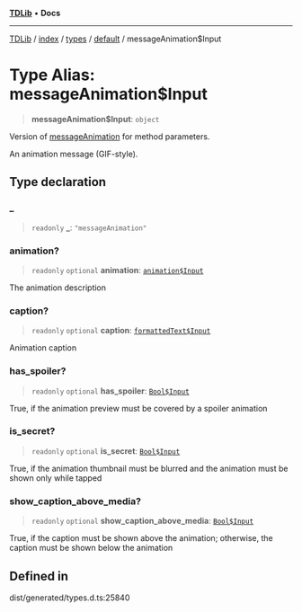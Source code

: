 [**TDLib**](../../../../../../README.md) • **Docs**

***

[TDLib](../../../../../../modules.md) / [index](../../../../../README.md) / [types](../../../README.md) / [default](../README.md) / messageAnimation$Input

# Type Alias: messageAnimation$Input

> **messageAnimation$Input**: `object`

Version of [messageAnimation](messageAnimation.md) for method parameters.

An animation message (GIF-style).

## Type declaration

### \_

> `readonly` **\_**: `"messageAnimation"`

### animation?

> `readonly` `optional` **animation**: [`animation$Input`](animation$Input-1.md)

The animation description

### caption?

> `readonly` `optional` **caption**: [`formattedText$Input`](formattedText$Input-1.md)

Animation caption

### has\_spoiler?

> `readonly` `optional` **has\_spoiler**: [`Bool$Input`](Bool$Input.md)

True, if the animation preview must be covered by a spoiler animation

### is\_secret?

> `readonly` `optional` **is\_secret**: [`Bool$Input`](Bool$Input.md)

True, if the animation thumbnail must be blurred and the animation must be shown only while tapped

### show\_caption\_above\_media?

> `readonly` `optional` **show\_caption\_above\_media**: [`Bool$Input`](Bool$Input.md)

True, if the caption must be shown above the animation; otherwise, the caption must be shown below the animation

## Defined in

dist/generated/types.d.ts:25840

